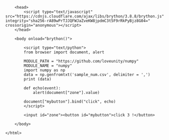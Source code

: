   <html> 
 
        <head> 
            <script type="text/javascript" src="https://cdnjs.cloudflare.com/ajax/libs/brython/3.8.8/brython.js" integrity="sha256-rA89wPrTJJQFWJaZveKW8jpdmC3t5F9rRkPyBjz8G04=" crossorigin="anonymous"></script> 
        </head> 
 
        <body onload="brython()"> 
 
            <script type="text/python"> 
            from browser import document, alert
            
            MODULE_PATH = "https://github.com/loveunity/numpy"
            MODULE_NAME = "numpy"
            import numpy as np
            data = np.genfromtxt('sample_num.csv', delimiter = ',')
            print (data) 
            
            def echo(event): 
                alert(document["zone"].value) 
             
            document["mybutton"].bind("click", echo) 
            </script> 
 
            <input id="zone"><button id="mybutton">click 3 !</button> 
 
        </body> 
 
    </html> 
